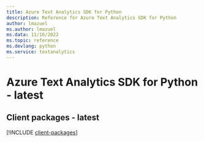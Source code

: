 ```yaml
---
title: Azure Text Analytics SDK for Python
description: Reference for Azure Text Analytics SDK for Python
author: lmazuel
ms.author: lmazuel
ms.data: 11/16/2022
ms.topic: reference
ms.devlang: python
ms.service: textanalytics
---
```

# Azure Text Analytics SDK for Python - latest

## Client packages - latest
[!INCLUDE [client-packages](text-analytics-client-index.md)]